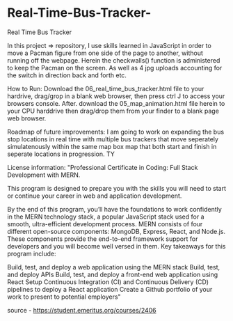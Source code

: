 # Real-Time-Bus-Tracker-
Real Time Bus Tracker 


In this project => repository, I use skills learned in JavaScript in order to move a Pacman figure from one side of the page to another, without running off the webpage. Herein the checkwalls() function is administered to keep the Pacman on the screen. As well as 4 jpg uploads accounting for the switch in direction back and forth etc.

How to Run: Download the 06_real_time_bus_tracker.html file to your hardrive, drag/grop in a blank web browser, then press ctrl J to access your browsers console.  After. download the 05_map_animation.html file herein to your CPU harddrive then drag/drop them from your finder to a blank page web browser.

Roadmap of future improvements: I am going to work on expanding the bus stop locations in real time with multiple bus trackers that move seperately simulatenously within the same map box map that both start and finish in seperate locations in progression.  TY

License information: "Professional Certificate in Coding: Full Stack Development with MERN.

This program is designed to prepare you with the skills you will need to start or continue your career in web and application development.

By the end of this program, you’ll have the foundations to work confidently in the MERN technology stack, a popular JavaScript stack used for a smooth, ultra-efficient development process. MERN consists of four different open-source components: MongoDB, Express, React, and Node.js. These components provide the end-to-end framework support for developers and you will become well versed in them. Key takeaways for this program include:

Build, test, and deploy a web application using the MERN stack Build, test, and deploy APIs Build, test, and deploy a front-end web application using React Setup Continuous Integration (CI) and Continuous Delivery (CD) pipelines to deploy a React application Create a Github portfolio of your work to present to potential employers"

source - https://student.emeritus.org/courses/2406
